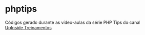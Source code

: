 # phptips

Códigos gerado durante as vídeo-aulas da série PHP Tips do canal [UpInside Treinamentos](https://www.youtube.com/channel/UCw6vF0DoeshwUcmBnjUe2ZQ)

